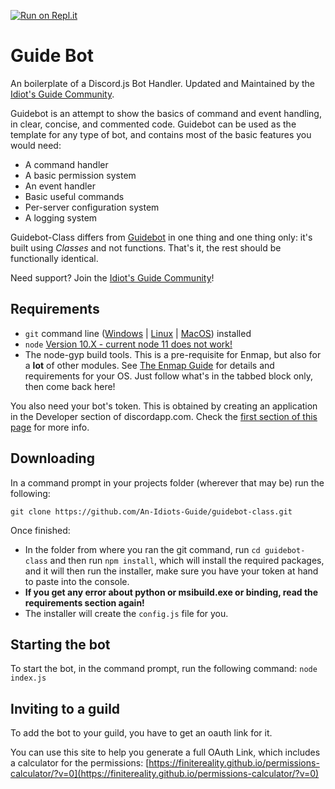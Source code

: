 [![Run on Repl.it](https://repl.it/badge/github/AnIdiotsGuide/guidebot-class)](https://repl.it/github/AnIdiotsGuide/guidebot-class)
# Guide Bot

An boilerplate of a Discord.js Bot Handler.
Updated and Maintained by the [Idiot's Guide Community](https://discord.gg/4NE4bk7).

Guidebot is an attempt to show the basics of command and event handling, in clear, concise,
and commented code. Guidebot can be used as the template for any type of bot, and contains
most of the basic features you would need: 

- A command handler
- A basic permission system
- An event handler
- Basic useful commands
- Per-server configuration system
- A logging system

Guidebot-Class differs from [Guidebot](https://github.com/AnIdiotsGuide/guidebot/) in one thing and one thing only: 
it's built using *Classes* and not functions. That's it, the rest should be functionally identical.

Need support? Join the [Idiot's Guide Community](https://discord.gg/4NE4bk7)!

## Requirements

- `git` command line ([Windows](https://git-scm.com/download/win) | [Linux](https://git-scm.com/download/linux) | [MacOS](https://git-scm.com/download/mac)) installed
- `node` [Version 10.X - current node 11 does not work!](https://nodejs.org)
- The node-gyp build tools. This is a pre-requisite for Enmap, but also for a **lot** of other modules. See [The Enmap Guide](https://enmap.evie.codes/install#pre-requisites) for details and requirements for your OS. Just follow what's in the tabbed block only, then come back here!

You also need your bot's token. This is obtained by creating an application in
the Developer section of discordapp.com. Check the [first section of this page](https://anidiots.guide/getting-started/the-long-version.html)
for more info.

## Downloading

In a command prompt in your projects folder (wherever that may be) run the following:

`git clone https://github.com/An-Idiots-Guide/guidebot-class.git`

Once finished:

- In the folder from where you ran the git command, run `cd guidebot-class` and then run `npm install`, which will install the required packages,
and it will then run the installer, make sure you have your token at hand to paste into the console.
- **If you get any error about python or msibuild.exe or binding, read the requirements section again!**
- The installer will create the `config.js` file for you.

## Starting the bot

To start the bot, in the command prompt, run the following command:
`node index.js`

## Inviting to a guild

To add the bot to your guild, you have to get an oauth link for it.

You can use this site to help you generate a full OAuth Link, which includes a calculator for the permissions:
[https://finitereality.github.io/permissions-calculator/?v=0](https://finitereality.github.io/permissions-calculator/?v=0)
